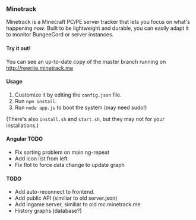 ### Minetrack 
Minetrack is a Minecraft PC/PE server tracker that lets you focus on what's happening *now*. 
Built to be lightweight and durable, you can easily adapt it to monitor BungeeCord or server instances.

#### Try it out!
You can see an up-to-date copy of the master branch running on http://rewrite.minetrack.me

#### Usage
1. Customize it by editing the ```config.json``` file.
2. Run ```npm install```.
2. Run ```node app.js``` to boot the system (may need sudo!)

(There's also ```install.sh``` and ```start.sh```, but they may not for your installations.)

#### Angular TODO
 - Fix sorting problem on main ng-repeat
 - Add icon list from left
 - Fix flot to force data change to update graph

#### TODO
- Add auto-reconnect to frontend.
- Add public API (similiar to old server.json)
- Add ingame server, similiar to old mc.minetrack.me
- History graphs (database?)
